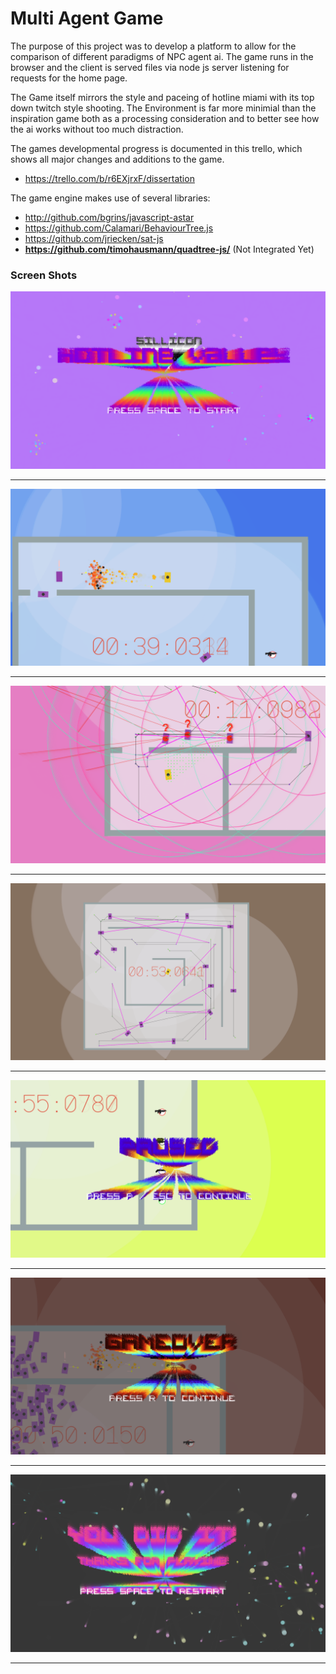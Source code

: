 

# Multi Agent Game

The purpose of this project was to develop a platform to allow for the comparison of different paradigms of NPC agent ai. The game runs in the browser and the client is served files via node js server listening for requests for the home page.

The Game itself mirrors the style and paceing of hotline miami with its top down twitch style shooting. The Environment is far more minimial than the inspiration game both as a processing consideration and to better see how the ai works without too much distraction.

The games developmental progress is documented in this trello, which shows all major changes and additions to the game.

 - https://trello.com/b/r6EXjrxF/dissertation

The game engine makes use of several libraries:

 - http://github.com/bgrins/javascript-astar
 - https://github.com/Calamari/BehaviourTree.js
 - https://github.com/jriecken/sat-js
 - **https://github.com/timohausmann/quadtree-js/** (Not Integrated Yet)


### Screen Shots

![](/screenshots/start_3.png)
- - -
![](/screenshots/game_2.png)
- - -
![](/screenshots/game_3.png)
- - -
![](/screenshots/game_4.png)
- - -
![](/screenshots/pause_1.png)
- - -
![](/screenshots/game_1.png)
- - -
![](/screenshots/end_2.png)
- - -
